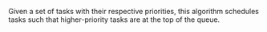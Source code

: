 Given a set of tasks with their respective priorities, this algorithm schedules tasks such that higher-priority tasks are at the top of the queue. 
